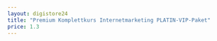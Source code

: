 ```yaml
---
layout: digistore24
title: "Premium Komplettkurs Internetmarketing PLATIN-VIP-Paket"
price: 1.3
---
```

